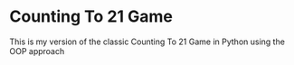 # Counting To 21 Game
This is my version of the classic Counting To 21 Game in Python using the OOP approach